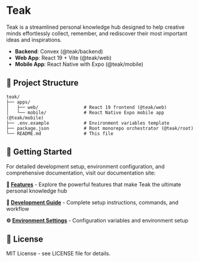 # Teak

Teak is a streamlined personal knowledge hub designed to help creative minds effortlessly collect, remember, and rediscover their most important ideas and inspirations.

- **Backend**: Convex (@teak/backend)
- **Web App**: React 19 + Vite (@teak/web)
- **Mobile App**: React Native with Expo (@teak/mobile)

## 📁 Project Structure

```
teak/
├── apps/
│   ├── web/                 # React 19 frontend (@teak/web)
│   └── mobile/              # React Native Expo mobile app (@teak/mobile)
├── .env.example             # Environment variables template
├── package.json             # Root monorepo orchestrator (@teak/root)
└── README.md                # This file
```

## 🚀 Getting Started

For detailed development setup, environment configuration, and comprehensive documentation, visit our documentation site:

**🌟 [Features](https://teakvault.com/docs/features)** - Explore the powerful features that make Teak the ultimate personal knowledge hub

**📖 [Development Guide](https://teakvault.com/docs/development)** - Complete setup instructions, commands, and workflow

**⚙️ [Environment Settings](https://teakvault.com/docs/environment-settings)** - Configuration variables and environment setup

## 📄 License

MIT License - see LICENSE file for details.
